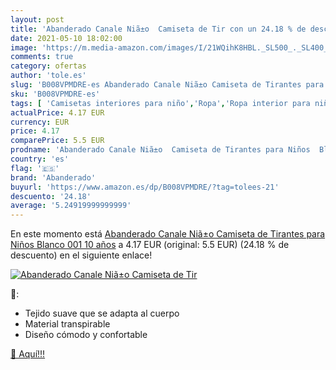 ```yaml
---
layout: post
title: 'Abanderado Canale Niã±o  Camiseta de Tir con un 24.18 % de descuento'
date: 2021-05-10 18:02:00
image: 'https://m.media-amazon.com/images/I/21WQihK8HBL._SL500_._SL400_.jpg'
comments: true
category: ofertas
author: 'tole.es'
slug: 'B008VPMDRE-es Abanderado Canale Niã±o Camiseta de Tirantes para Niños...'
sku: 'B008VPMDRE-es'
tags: [ 'Camisetas interiores para niño','Ropa','Ropa interior para niño','Ropa para niño','abanderado','camiseta', ]
actualPrice: 4.17 EUR
currency: EUR
price: 4.17
comparePrice: 5.5 EUR
prodname: 'Abanderado Canale Niã±o  Camiseta de Tirantes para Niños  Blanco  001   10 años'
country: 'es'
flag: '🇪🇸'
brand: 'Abanderado'
buyurl: 'https://www.amazon.es/dp/B008VPMDRE/?tag=tolees-21'
descuento: '24.18'
average: '5.24919999999999'
---
```


En este momento está [Abanderado Canale Niã±o  Camiseta de Tirantes para Niños  Blanco  001   10 años](https://www.amazon.es/dp/B008VPMDRE/?tag=tolees-21) a 4.17 EUR (original: 5.5 EUR) (24.18 %  de descuento) en el siguiente enlace!

[![Abanderado Canale Niã±o  Camiseta de Tir](https://m.media-amazon.com/images/I/21WQihK8HBL._SL500_._SL400_.jpg)](https://www.amazon.es/dp/B008VPMDRE/?tag=tolees-21)

🔎:

- Tejido suave que se adapta al cuerpo
- Material transpirable
- Diseño cómodo y confortable

[🛒 Aquí!!!](https://www.amazon.es/dp/B008VPMDRE/?tag=tolees-21)

